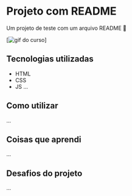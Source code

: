 # Projeto com README
Um projeto de teste com um arquivo README 🚀

[<img src="./dev.gif" alt="gif do curso">]

## Tecnologias utilizadas
- HTML
- CSS
- JS
...

## Como utilizar
...
## Coisas que aprendi
...
## Desafios do projeto
...